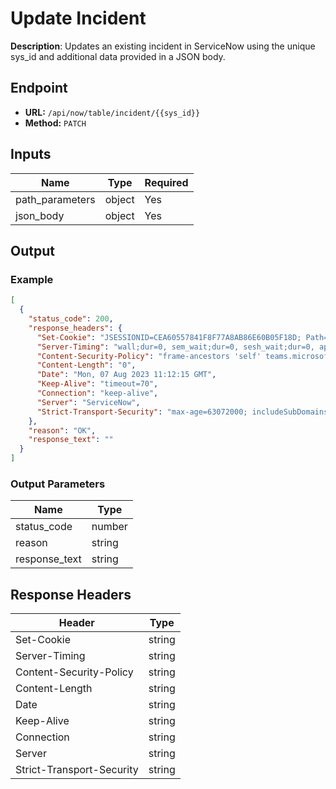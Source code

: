 # Update Incident

**Description**: Updates an existing incident in ServiceNow using the unique sys_id and additional data provided in a JSON body.

## Endpoint

- **URL:** `/api/now/table/incident/{{sys_id}}`
- **Method:** `PATCH`
## Inputs

| Name | Type | Required |
|------|------|----------|
| path_parameters | object | Yes |
| json_body | object | Yes |
## Output

### Example

```json
[
  {
    "status_code": 200,
    "response_headers": {
      "Set-Cookie": "JSESSIONID=CEA60557841F8F77A8AB86E60B05F18D; Path=/; HttpOnly;Secure, BIGipServerpool_dev60827=999184138.46398.0000; path=/; Httponly; Secure",
      "Server-Timing": "wall;dur=0, sem_wait;dur=0, sesh_wait;dur=0, app_cpu;dur=0, db;dur=1, acl;dur=0, br;dur=null, ui_action;dur=0, cache_build;dur=0, scripting;dur=0",
      "Content-Security-Policy": "frame-ancestors 'self' teams.microsoft.com *.teams.microsoft.com",
      "Content-Length": "0",
      "Date": "Mon, 07 Aug 2023 11:12:15 GMT",
      "Keep-Alive": "timeout=70",
      "Connection": "keep-alive",
      "Server": "ServiceNow",
      "Strict-Transport-Security": "max-age=63072000; includeSubDomains"
    },
    "reason": "OK",
    "response_text": ""
  }
]
```
### Output Parameters

| Name | Type |
|------|------|
| status_code | number |
| reason | string |
| response_text | string |
## Response Headers

| Header | Type |
|--------|------|
| Set-Cookie | string |
| Server-Timing | string |
| Content-Security-Policy | string |
| Content-Length | string |
| Date | string |
| Keep-Alive | string |
| Connection | string |
| Server | string |
| Strict-Transport-Security | string |